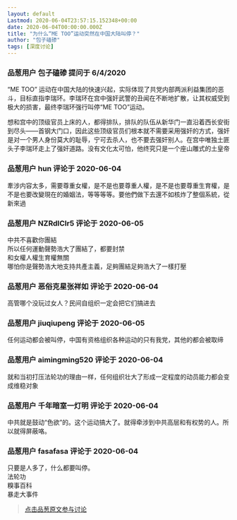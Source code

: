 ```yaml
---
layout: default
Lastmod: 2020-06-04T23:57:15.152348+00:00
date: 2020-06-04T00:00:00.000Z
title: "为什么“ME TOO”运动突然在中国大陆叫停？"
author: "包子磕碜"
tags: [深度讨论]
---
```



### 品葱用户 **包子磕碜** 提问于 6/4/2020
    
“ME TOO” 运动在中国大陆的快速兴起，实际体现了共党内部两派利益集团的恶斗，目标直指李瑞环。李瑞环在宫中强奸武警的丑闻在不断地扩散，让其权威受到极大的损害，最终李瑞环强行叫停“ME TOO”运动。  
  
想和宫中的顶级官员上床的人，都得排队，排队的队伍从新华门一直沿着西长安街到尽头——首钢大门口，因此这些顶级官员们根本就不需要采用强奸的方式，强奸是对一个男人身份莫大的耻辱，宁可去杀人，也不要去强奸别人。在宫中唯独土匪头子李瑞环走上了强奸道路。没有文化太可怕，他终究只是一个座山雕式的土皇帝
    
                

### 品葱用户 **hun** 评论于 2020-06-04
        
牽涉内容太多，需要尊重女權，是不是也要尊重人權，是不是也要尊重生育權，是不是也要改變現在的婚姻法，等等等等。要他們做下去還不如核炸了整個系統，從新來過
        
                

### 品葱用户 **NZRdlClr5** 评论于 2020-06-05
        
中共不喜歡你團結  
所以任何運動聲勢浩大了團結了，都要封禁  
和女權人權生育權無關  
哪怕你是聲勢浩大地支持共產主義，足夠團結足夠浩大了一樣打壓
        
                

### 品葱用户 **恶俗克星张祥如** 评论于 2020-06-04
        
高管哪个没玩过女人？民间自组织一定会把它们搞进去
        
                

### 品葱用户 **jiuqiupeng** 评论于 2020-06-05
        
任何运动都会被叫停，中国有资格组织各种运动的只有我党，其他的都会被取缔
        
                

### 品葱用户 **aimingming520** 评论于 2020-06-04
        
就和当初打压法轮功的理由一样，任何组织壮大了形成一定程度的动员能力都会变成维稳对象
        
                

### 品葱用户 **千年暗室一灯明** 评论于 2020-06-04
        
中共就是鼓动“色欲”的。这个运动搞大了。就得牵涉到中共高层和有权势的人。所以就得屏蔽咯。
        
                

### 品葱用户 **fasafasa** 评论于 2020-06-04
        
只要是人多了，什么都要叫停。  
法轮功  
糗事百科  
暴走大事件
        
                





> [点击品葱原文参与讨论](https://pincong.rocks/question/26689)

